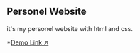 ## Personel Website
it's my personel website with html and css.


*[Demo Link ↗️](https://erensarac.github.io/erensarac-personel-website/)

